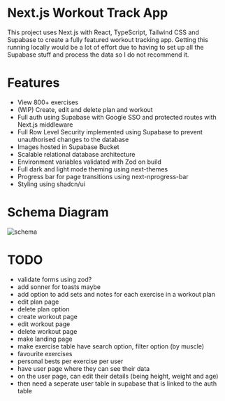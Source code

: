 # Next.js Workout Track App

This project uses Next.js with React, TypeScript, Tailwind CSS and Supabase to create a fully featured workout tracking app. Getting this running locally would be a lot of effort due to having to set up all the Supabase stuff and process the data so I do not recommend it.

# Features

- View 800+ exercises
- (WIP) Create, edit and delete plan and workout
- Full auth using Supabase with Google SSO and protected routes with Next.js middleware
- Full Row Level Security implemented using Supabase to prevent unauthorised changes to the database
- Images hosted in Supabase Bucket
- Scalable relational database architecture
- Environment variables validated with Zod on build
- Full dark and light mode theming using next-themes
- Progress bar for page transitions using next-nprogress-bar
- Styling using shadcn/ui

# Schema Diagram

![schema](https://github.com/user-attachments/assets/32ffc229-7a2e-4e29-9b97-43c70ef59587)

# TODO

- validate forms using zod?
- add sonner for toasts maybe
- add option to add sets and notes for each exercise in a workout plan
- edit plan page
- delete plan option
- create workout page
- edit workout page
- delete workout page
- make landing page
- make exercise table have search option, filter option (by muscle)
- favourite exercises
- personal bests per exercise per user
- have user page where they can see their data
- on the user page, can edit their details (being height, weight and age)
- then need a seperate user table in supabase that is linked to the auth table
